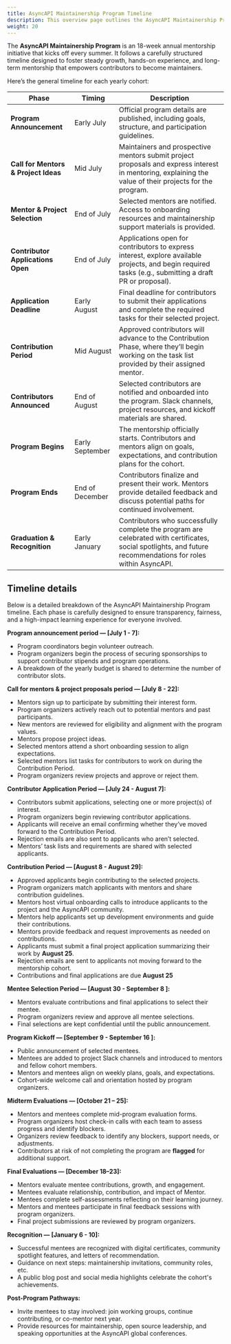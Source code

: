 ```yaml
---
title: AsyncAPI Maintainership Program Timeline
description: This overview page outlines the AsyncAPI Maintainership Program Timeline and Schedule
weight: 20
---
```


The **AsyncAPI Maintainership Program** is an 18-week annual mentorship initiative that kicks off every summer. It follows a carefully structured timeline designed to foster steady growth, hands-on experience, and long-term mentorship that empowers contributors to become maintainers.
 
Here’s the general timeline for each yearly cohort:

| **Phase**                            | **Timing**      | **Description**                                                                                                                                               |
| ------------------------------------ | --------------- | ------------------------------------------------------------------------------------------------------------------------------------------------------------- |
| **Program Announcement**             | Early July      | Official program details are published, including goals, structure, and participation guidelines.                                                             |
| **Call for Mentors & Project Ideas** | Mid July        | Maintainers and prospective mentors submit project proposals and express interest in mentoring, explaining the value of their projects for the program.       |
| **Mentor & Project Selection**       | End of July     | Selected mentors are notified. Access to onboarding resources and maintainership support materials is provided.                                               |
| **Contributor Applications Open**    | End of July     | Applications open for contributors to express interest, explore available projects, and begin required tasks (e.g., submitting a draft PR or proposal).       |
| **Application Deadline**             | Early August    | Final deadline for contributors to submit their applications and complete the required tasks for their selected project.                                      |
| **Contribution Period**              | Mid August      | Approved contributors will advance to the Contribution Phase, where they’ll begin working on the task list provided by their assigned mentor.                 |
| **Contributors Announced**           | End of August   | Selected contributors are notified and onboarded into the program. Slack channels, project resources, and kickoff materials are shared.                       |
| **Program Begins**                   | Early September | The mentorship officially starts. Contributors and mentors align on goals, expectations, and contribution plans for the cohort.                               |
| **Program Ends**                     | End of December | Contributors finalize and present their work. Mentors provide detailed feedback and discuss potential paths for continued involvement.                        |
| **Graduation & Recognition**         | Early January   | Contributors who successfully complete the program are celebrated with certificates, social spotlights, and future recommendations for roles within AsyncAPI. |

## Timeline details

Below is a detailed breakdown of the AsyncAPI Maintainership Program timeline. Each phase is carefully designed to ensure transparency, fairness, and a high-impact learning experience for everyone involved.

**Program announcement period — [July 1 - 7]:**

   - Program coordinators begin volunteer outreach.
   - Program organizers begin the process of securing sponsorships to support  contributor stipends and program operations.
   - A breakdown of the yearly budget is shared to determine the number of contributor slots.
   
**Call for mentors & project proposals period — [July 8 - 22]:**

   - Mentors sign up to participate by submitting their interest form.
   - Program organizers actively reach out to potential mentors and past participants.
   - New mentors are reviewed for eligibility and alignment with the program values.
   - Mentors propose project ideas.
   - Selected mentors attend a short onboarding session to align expectations.
   - Selected mentors list tasks for contributors to work on during the Contribution Period.
   - Program organizers review projects and approve or reject them.
 
**Contributor Application Period — [July 24 - August 7]:**

   - Contributors submit applications, selecting one or more project(s) of interest.
   - Program organizers begin reviewing contributor applications.
   - Applicants will receive an email confirming whether they’ve moved forward to the Contribution Period.
   - Rejection emails are also sent to applicants who aren’t selected.
   - Mentors’ task lists and requirements are shared with selected applicants.

**Contribution Period — [August 8 - August 29]:**

   - Approved applicants begin contributing to the selected projects.
   - Program organizers match applicants with mentors and share contribution guidelines.
   - Mentors host virtual onboarding calls to introduce applicants to the project and the AsyncAPI community.
   - Mentors help applicants set up development environments and guide their contributions.
   - Mentors provide feedback and request improvements as needed on contributions.
   - Applicants must submit a final project application summarizing their work by **August 25**.
   - Rejection emails are sent to applicants not moving forward to the mentorship cohort.
   - Contributions and final applications are due **August 25**

**Mentee Selection Period — [August 30 - September 8 ]:**

   - Mentors evaluate contributions and final applications to select their mentee.
   - Program organizers review and approve all mentee selections.
   - Final selections are kept confidential until the public announcement.

**Program Kickoff — [September 9 - September 16 ]:**

   - Public announcement of selected mentees.
   - Mentees are added to project Slack channels and introduced to mentors and fellow cohort members.
   - Mentors and mentees align on weekly plans, goals, and expectations.
   - Cohort-wide welcome call and orientation hosted by program organizers.

**Midterm Evaluations — [October 21 – 25]:**

- Mentors and mentees complete mid-program evaluation forms.
- Program organizers host check-in calls with each team to assess progress and identify blockers.
- Organizers review feedback to identify any blockers, support needs, or adjustments.
- Contributors at risk of not completing the program are **flagged** for additional support.

 **Final Evaluations — [December 18–23]:**

- Mentors evaluate mentee contributions, growth, and engagement.
- Mentees evaluate relationship, contribution, and impact of Mentor.
- Mentees complete self-assessments reflecting on their learning journey.
- Mentors and mentees participate in final feedback sessions with program organizers.
- Final project submissions are reviewed by program organizers.


**Recognition — [January 6 - 10]:**

- Successful mentees are recognized with digital certificates, community spotlight features, and letters of recommendation.
- Guidance on next steps: maintainership invitations, community roles, etc.
- A public blog post and social media highlights celebrate the cohort's achievements.

**Post-Program Pathways:**

- Invite mentees to stay involved: join working groups, continue contributing, or co-mentor next year.
- Provide resources for maintainership, open source leadership, and speaking opportunities at the AsyncAPI global conferences.